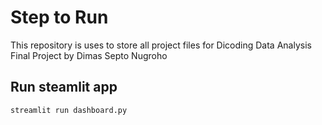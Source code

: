 # Step to Run 
This repository is uses to store all project files for Dicoding Data Analysis Final Project by Dimas Septo Nugroho



## Run steamlit app
```
streamlit run dashboard.py
```
